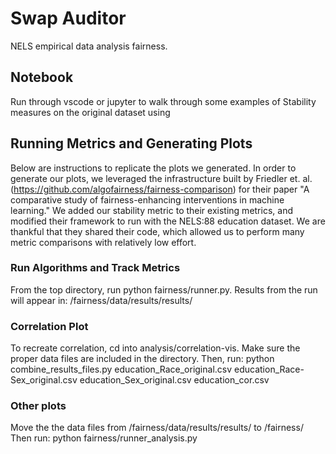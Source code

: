 # Swap Auditor
NELS empirical data analysis fairness.

## Notebook
Run through vscode or jupyter to walk through some examples of Stability measures on the original dataset using 

## Running Metrics and Generating Plots
Below are instructions to replicate the plots we generated. In order to generate our plots, we leveraged the infrastructure built by Friedler et. al. (https://github.com/algofairness/fairness-comparison) for their paper "A comparative study of fairness-enhancing interventions in machine learning." We added our stability metric to their existing metrics, and modified their framework to run with the NELS:88 education dataset. We are thankful that they shared their code, which allowed us to perform many metric comparisons with relatively low effort.

### Run Algorithms and Track Metrics
From the top directory, run python fairness/runner.py.
Results from the run will appear in: /fairness/data/results/results/

### Correlation Plot
To recreate correlation, cd into analysis/correlation-vis. Make sure the proper data files are included in the directory. Then, run: python combine_results_files.py education_Race_original.csv education_Race-Sex_original.csv education_Sex_original.csv education_cor.csv 

### Other plots
Move the the data files from /fairness/data/results/results/ to /fairness/
Then run: python fairness/runner_analysis.py